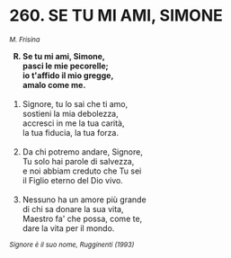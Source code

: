 # 260. SE TU MI AMI, SIMONE

<sub><i>M. Frisina</i></sub>
<ol>
	<b><li type="A" value="18">Se tu mi ami, Simone,<br>
		pasci le mie pecorelle;<br>
		io t'affido il mio gregge,<br>
		amalo come me.</li></b><br>
	<li value="1">Signore, tu lo sai che ti amo,<br>
		sostieni la mia debolezza,<br>
		accresci in me la tua carità,<br>
		la tua fiducia, la tua forza.</li><br>
	<li>Da chi potremo andare, Signore,<br>
		Tu solo hai parole di salvezza,<br>
		e noi abbiam creduto che Tu sei<br>
		il Figlio eterno del Dio vivo.</li><br>
	<li>Nessuno ha un amore più grande<br>
		di chi sa donare la sua vita,<br>
		Maestro fa' che possa, come te,<br>
		dare la vita per il mondo.</li>
</ol>
<sub><i>Signore è il suo nome, Rugginenti (1993)</i></sub>

